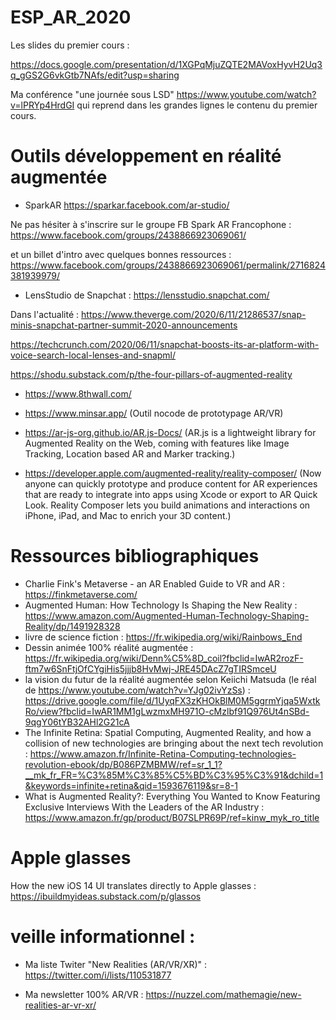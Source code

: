 # ESP_AR_2020

Les slides du premier cours : 

https://docs.google.com/presentation/d/1XGPqMjuZQTE2MAVoxHyvH2Uq3q_gGS2G6vkGtb7NAfs/edit?usp=sharing 

Ma conférence "une journée sous LSD" https://www.youtube.com/watch?v=lPRYp4HrdGI qui reprend dans les grandes lignes le contenu du premier cours.



# Outils développement en réalité augmentée 
  * SparkAR https://sparkar.facebook.com/ar-studio/
  
  Ne pas hésiter à s'inscrire sur le groupe FB Spark AR Francophone : https://www.facebook.com/groups/2438866923069061/ 
  
  et un billet d'intro avec quelques bonnes ressources : https://www.facebook.com/groups/2438866923069061/permalink/2716824381939979/
  
  * LensStudio de Snapchat : https://lensstudio.snapchat.com/ 
  
  Dans l'actualité : https://www.theverge.com/2020/6/11/21286537/snap-minis-snapchat-partner-summit-2020-announcements 
  
  https://techcrunch.com/2020/06/11/snapchat-boosts-its-ar-platform-with-voice-search-local-lenses-and-snapml/
  
  https://shodu.substack.com/p/the-four-pillars-of-augmented-reality
  
  * https://www.8thwall.com/ 
  
  * https://www.minsar.app/ (Outil nocode de prototypage AR/VR)
  
  * https://ar-js-org.github.io/AR.js-Docs/ (AR.js is a lightweight library for Augmented Reality on the Web, coming with features like Image Tracking, Location based AR and Marker tracking.)
  
  * https://developer.apple.com/augmented-reality/reality-composer/ (Now anyone can quickly prototype and produce content for AR experiences that are ready to integrate into apps using Xcode or export to AR Quick Look. Reality Composer lets you build animations and interactions on iPhone, iPad, and Mac to enrich your 3D content.) 
  
  
  # Ressources bibliographiques 
  
  * Charlie Fink's Metaverse - an AR Enabled Guide to VR and AR : https://finkmetaverse.com/ 
  * Augmented Human: How Technology Is Shaping the New Reality : https://www.amazon.com/Augmented-Human-Technology-Shaping-Reality/dp/1491928328 
  * livre de science fiction : https://fr.wikipedia.org/wiki/Rainbows_End
  * Dessin animée 100% réalité augmentée : https://fr.wikipedia.org/wiki/Denn%C5%8D_coil?fbclid=IwAR2rozF-ftm7w6SnFtjOfCYgiHis5jjjb8HvMwj-JRE45DAcZ7gTIRSmceU 
  * la vision du futur de la réalité augmentée selon Keiichi Matsuda (le réal de https://www.youtube.com/watch?v=YJg02ivYzSs) : https://drive.google.com/file/d/1UyqFX3zKHOkBlM0M5ggrmYjqa5WxtkRo/view?fbclid=IwAR1MM1gLwzmxMH971O-cMzlbf91Q976Ut4nSBd-9qgY06tYB32AHl2G21cA 
  * The Infinite Retina: Spatial Computing, Augmented Reality, and how a collision of new technologies are bringing about the next tech revolution : https://www.amazon.fr/Infinite-Retina-Computing-technologies-revolution-ebook/dp/B086PZMBMW/ref=sr_1_1?__mk_fr_FR=%C3%85M%C3%85%C5%BD%C3%95%C3%91&dchild=1&keywords=infinite+retina&qid=1593676119&sr=8-1 
  * What is Augmented Reality?: Everything You Wanted to Know Featuring Exclusive Interviews With the Leaders of the AR Industry  : https://www.amazon.fr/gp/product/B07SLPR69P/ref=kinw_myk_ro_title 
  
  
  # Apple glasses

How the new iOS 14 UI translates directly to Apple glasses : https://ibuildmyideas.substack.com/p/glassos    

 # veille informationnel : 
 
 * Ma liste Twiter "New Realities (AR/VR/XR)" :  https://twitter.com/i/lists/110531877

 * Ma newsletter 100% AR/VR : https://nuzzel.com/mathemagie/new-realities-ar-vr-xr/

  
  
  
  
